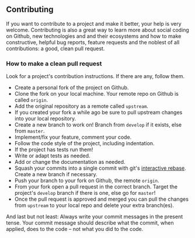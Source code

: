 ## Contributing

If you want to contribute to a project and make it better, your help is very welcome. Contributing is also a great way to learn more about social coding on Github, new technologies and and their ecosystems and how to make constructive, helpful bug reports, feature requests and the noblest of all contributions: a good, clean pull request.

### How to make a clean pull request

Look for a project's contribution instructions. If there are any, follow them.

-   Create a personal fork of the project on Github.
-   Clone the fork on your local machine. Your remote repo on Github is called `origin`.
-   Add the original repository as a remote called `upstream`.
-   If you created your fork a while ago be sure to pull upstream changes into your local repository.
-   Create a new branch to work on! Branch from `develop` if it exists, else from `master`.
-   Implement/fix your feature, comment your code.
-   Follow the code style of the project, including indentation.
-   If the project has tests run them!
-   Write or adapt tests as needed.
-   Add or change the documentation as needed.
-   Squash your commits into a single commit with git's [interactive rebase](https://help.github.com/articles/interactive-rebase). Create a new branch if necessary.
-   Push your branch to your fork on Github, the remote `origin`.
-   From your fork open a pull request in the correct branch. Target the project's `develop` branch if there is one, else go for `master`!
-   Once the pull request is approved and merged you can pull the changes from `upstream` to your local repo and delete
    your extra branch(es).

And last but not least: Always write your commit messages in the present tense. Your commit message should describe what the commit, when applied, does to the code – not what you did to the code.
